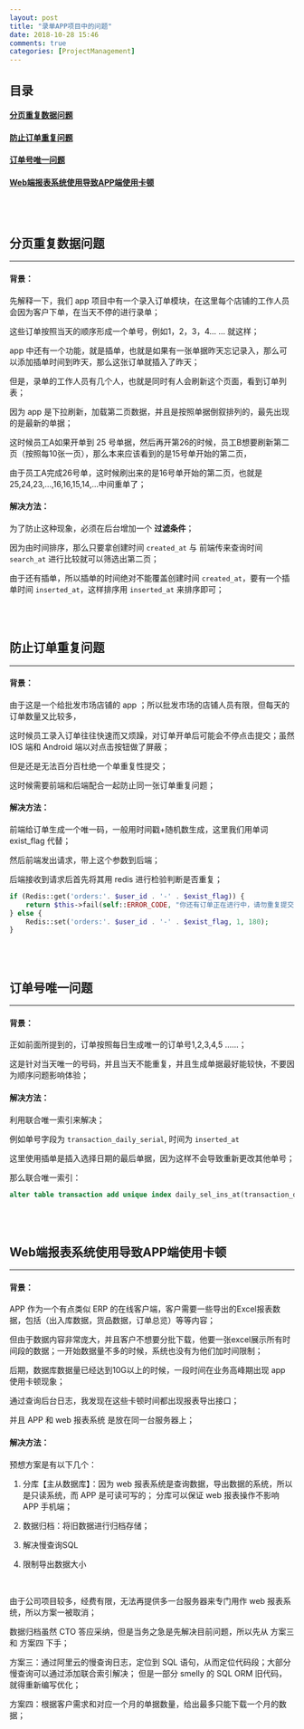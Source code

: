 ```yaml
---
layout: post
title: "录单APP项目中的问题"
date: 2018-10-28 15:46
comments: true
categories: [ProjectManagement]
---
```


## 目录
#### [分页重复数据问题](#1)
#### [防止订单重复问题](#2)
#### [订单号唯一问题](#3)
#### [Web端报表系统使用导致APP端使用卡顿](#4)

<br/>
<br/>


<h2 id="1">分页重复数据问题</h2>

------------------------------


#### 背景：

先解释一下，我们 app 项目中有一个录入订单模块，在这里每个店铺的工作人员会因为客户下单，在当天不停的进行录单；

这些订单按照当天的顺序形成一个单号，例如1，2，3，4... ... 就这样；

app 中还有一个功能，就是插单，也就是如果有一张单据昨天忘记录入，那么可以添加插单时间到昨天，那么这张订单就插入了昨天；

但是，录单的工作人员有几个人，也就是同时有人会刷新这个页面，看到订单列表；

因为 app 是下拉刷新，加载第二页数据，并且是按照单据倒叙排列的，最先出现的是最新的单据；

这时候员工A如果开单到 25 号单据，然后再开第26的时候，员工B想要刷新第二页（按照每10张一页），那么本来应该看到的是15号单开始的第二页，

由于员工A完成26号单，这时候刷出来的是16号单开始的第二页，也就是25,24,23,...,16,16,15,14,...中间重单了；
<br/>

#### 解决方法：

为了防止这种现象，必须在后台增加一个 **过滤条件**；

因为由时间排序，那么只要拿创建时间 ```created_at``` 与 前端传来查询时间 ```search_at``` 进行比较就可以筛选出第二页；

由于还有插单，所以插单的时间绝对不能覆盖创建时间 ```created_at```，要有一个插单时间 ```inserted_at```，这样排序用 ```inserted_at``` 来排序即可；





<br/>
<br/>




<h2 id='2'>防止订单重复问题</h2>

-------------------------

#### 背景：

由于这是一个给批发市场店铺的 app ；所以批发市场的店铺人员有限，但每天的订单数量又比较多，

这时候员工录入订单往往快速而又烦躁，对订单开单后可能会不停点击提交；虽然 IOS 端和 Android 端以对点击按钮做了屏蔽；

但是还是无法百分百杜绝一个单重复性提交；

这时候需要前端和后端配合一起防止同一张订单重复问题；
<br/>

#### 解决方法：

前端给订单生成一个唯一码，一般用时间戳+随机数生成，这里我们用单词 exist_flag 代替；

然后前端发出请求，带上这个参数到后端；

后端接收到请求后首先将其用 redis 进行检验判断是否重复；

```php
if (Redis::get('orders:'. $user_id . '-' . $exist_flag)) {
    return $this->fail(self::ERROR_CODE, "你还有订单正在进行中，请勿重复提交");
} else {
    Redis::set('orders:'. $user_id . '-' . $exist_flag, 1, 180);
}
```


<br/>
<br/>



<h2 id='3'>订单号唯一问题</h2>

--------------------

#### 背景：

正如前面所提到的，订单按照每日生成唯一的订单号1,2,3,4,5 ......；

这是针对当天唯一的号码，并且当天不能重复，并且生成单据最好能较快，不要因为顺序问题影响体验；
<br/>

#### 解决方法：

利用联合唯一索引来解决；

例如单号字段为 ```transaction_daily_serial```, 时间为 ```inserted_at```

这里使用插单是插入选择日期的最后单据，因为这样不会导致重新更改其他单号；

那么联合唯一索引：

```sql
alter table transaction add unique index daily_sel_ins_at(transaction_daily_serial, inserted_at);
```

<br/>
<br/>


<h2 id='4'>Web端报表系统使用导致APP端使用卡顿</h2>

-------------------------

#### 背景：

APP 作为一个有点类似 ERP 的在线客户端，客户需要一些导出的Excel报表数据，包括（出入库数据，货品数据，订单总览）等等内容；

但由于数据内容非常庞大，并且客户不想要分批下载，他要一张excel展示所有时间段的数据；一开始数据量不多的时候，系统也没有为他们加时间限制；

后期，数据库数据量已经达到10G以上的时候，一段时间在业务高峰期出现 app 使用卡顿现象；

通过查询后台日志，我发现在这些卡顿时间都出现报表导出接口；

并且 APP 和 web 报表系统 是放在同一台服务器上；
<br/>


#### 解决方法：

预想方案是有以下几个：

1. 分库【主从数据库】：因为 web 报表系统是查询数据，导出数据的系统，所以是只读系统，而 APP 是可读可写的；
分库可以保证 web 报表操作不影响 APP 手机端；

2. 数据归档：将旧数据进行归档存储；

3. 解决慢查询SQL

4. 限制导出数据大小

<br/>

由于公司项目较多，经费有限，无法再提供多一台服务器来专门用作 web 报表系统，所以方案一被取消；

数据归档虽然 CTO 答应采纳，但是当务之急是先解决目前问题，所以先从 方案三 和 方案四 下手；

方案三：通过阿里云的慢查询日志，定位到 SQL 语句，从而定位代码段；大部分慢查询可以通过添加联合索引解决；
但是一部分 smelly 的 SQL ORM 旧代码，就得重新编写优化；

方案四：根据客户需求和对应一个月的单据数量，给出最多只能下载一个月的数据；

<br/>
<br/>
